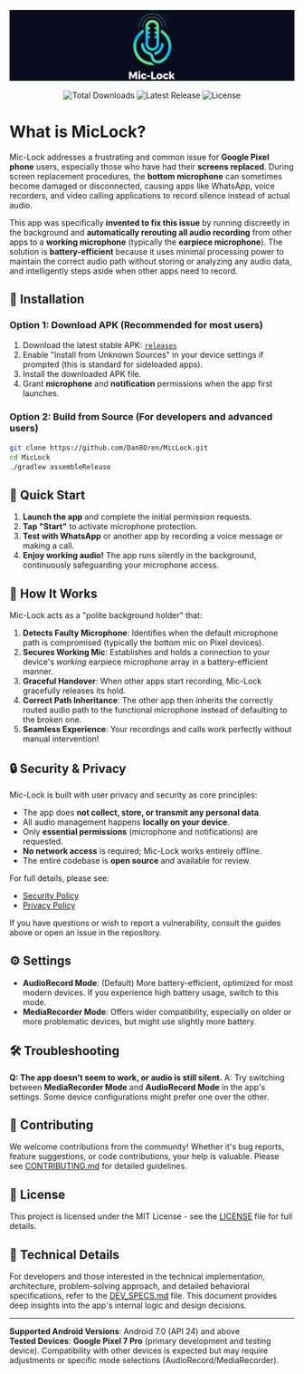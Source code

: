 
![logo](mic-lock_logo.png)

<!-- Badges -->
<div align="center">
  <img src="https://img.shields.io/github/downloads/Dan8Oren/MicLock/total" alt="Total Downloads">
  <img src="https://img.shields.io/github/v/release/Dan8Oren/MicLock" alt="Latest Release">
  <img src="https://img.shields.io/github/license/Dan8Oren/MicLock" alt="License">
</div>

# What is MicLock?

Mic-Lock addresses a frustrating and common issue for **Google Pixel phone** users, especially those who have had their **screens replaced**. During screen replacement procedures, the **bottom microphone** can sometimes become damaged or disconnected, causing apps like WhatsApp, voice recorders, and video calling applications to record silence instead of actual audio.

This app was specifically **invented to fix this issue** by running discreetly in the background and **automatically rerouting all audio recording** from other apps to a **working microphone** (typically the **earpiece microphone**). The solution is **battery-efficient** because it uses minimal processing power to maintain the correct audio path without storing or analyzing any audio data, and intelligently steps aside when other apps need to record.

## 🔧 Installation

### Option 1: Download APK (Recommended for most users)
1.  Download the latest stable APK: [`releases`](https://github.com/Dan8Oren/MicLock/releases/)
2.  Enable "Install from Unknown Sources" in your device settings if prompted (this is standard for sideloaded apps).
3.  Install the downloaded APK file.
4.  Grant **microphone** and **notification** permissions when the app first launches.

### Option 2: Build from Source (For developers and advanced users)

```bash
git clone https://github.com/Dan8Oren/MicLock.git
cd MicLock
./gradlew assembleRelease
```
## 🎯 Quick Start

1.  **Launch the app** and complete the initial permission requests.
2.  **Tap "Start"** to activate microphone protection.
3.  **Test with WhatsApp** or another app by recording a voice message or making a call.
4.  **Enjoy working audio!** The app runs silently in the background, continuously safeguarding your microphone access.

## 📱 How It Works

Mic-Lock acts as a "polite background holder" that:
1.  **Detects Faulty Microphone**: Identifies when the default microphone path is compromised (typically the bottom mic on Pixel devices).
2.  **Secures Working Mic**: Establishes and holds a connection to your device's *working* earpiece microphone array in a battery-efficient manner.
3.  **Graceful Handover**: When other apps start recording, Mic-Lock gracefully releases its hold.
4.  **Correct Path Inheritance**: The other app then inherits the correctly routed audio path to the functional microphone instead of defaulting to the broken one.
5.  **Seamless Experience**: Your recordings and calls work perfectly without manual intervention!

## 🔒 Security & Privacy

Mic-Lock is built with user privacy and security as core principles:

- The app does **not collect, store, or transmit any personal data**.
- All audio management happens **locally on your device**.
- Only **essential permissions** (microphone and notifications) are requested.
- **No network access** is required; Mic-Lock works entirely offline.
- The entire codebase is **open source** and available for review.

For full details, please see:
- [Security Policy](https://github.com/Dan8Oren/MicLock/blob/main/SECURITY.md)
- [Privacy Policy](https://github.com/Dan8Oren/MicLock/blob/main/PRIVACY.md)

If you have questions or wish to report a vulnerability, consult the guides above or open an issue in the repository.


## ⚙️ Settings

-   **AudioRecord Mode**: (Default) More battery-efficient, optimized for most modern devices. If you experience high battery usage, switch to this mode.
-   **MediaRecorder Mode**:  Offers wider compatibility, especially on older or more problematic devices, but might use slightly more battery.

## 🛠️ Troubleshooting

**Q: The app doesn't seem to work, or audio is still silent.**
A: Try switching between **MediaRecorder Mode** and **AudioRecord Mode** in the app's settings. Some device configurations might prefer one over the other.

## 🤝 Contributing

We welcome contributions from the community! Whether it's bug reports, feature suggestions, or code contributions, your help is valuable. Please see [CONTRIBUTING.md](CONTRIBUTING.md) for detailed guidelines.

## 📄 License

This project is licensed under the MIT License - see the [LICENSE](LICENSE) file for full details.

## 📖 Technical Details

For developers and those interested in the technical implementation, architecture, problem-solving approach, and detailed behavioral specifications, refer to the [DEV_SPECS.md](DEV_SPECS.md) file. This document provides deep insights into the app's internal logic and design decisions.

---

**Supported Android Versions**: Android 7.0 (API 24) and above  
**Tested Devices**: **Google Pixel 7 Pro** (primary development and testing device). Compatibility with other devices is expected but may require adjustments or specific mode selections (AudioRecord/MediaRecorder).
